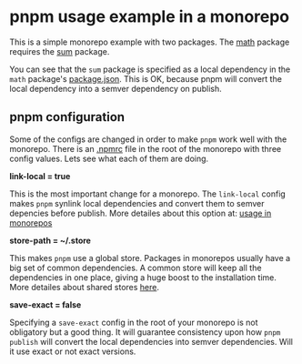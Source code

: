# pnpm usage example in a monorepo 

This is a simple monorepo example with two packages.
The [math](./math) package requires the [sum](./sum) package.

You can see that the `sum` package is specified as a local
dependency in the `math` package's [package.json](./math/package.json).
This is OK, because pnpm will convert the local dependency into a
semver dependency on publish.

## pnpm configuration

Some of the configs are changed in order to make `pnpm` work well with
the monorepo. There is an [.npmrc](./.npmrc) file in the root of the
monorepo with three config values. Lets see what each of them are doing.

**link-local = true**

This is the most important change for a monorepo.
The `link-local` config makes `pnpm` synlink local dependencies and convert them to semver
depencies before publish. More detailes about this option at: [usage in monorepos](../../docs/recipes/usage-in-monorepos.md)

**store-path = ~/.store**

This makes `pnpm` use a global store. Packages in monorepos usually have a big set of common
dependencies. A common store will keep all the dependencies in one place, giving a huge boost
to the installation time. More detailes about shared stores [here](../../docs/recipes/shared-store.md).

**save-exact = false**

Specifying a `save-exact` config in the root of your monorepo is not obligatory but a good thing.
It will guarantee consistency upon how `pnpm publish` will convert the local dependencies into semver dependencies.
Will it use exact or not exact versions.
